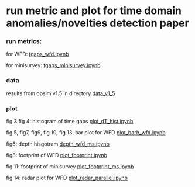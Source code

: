 # run metric and plot for time domain anomalies/novelties detection paper 

### run metrics: 
for WFD:   [tgaps_wfd.ipynb](tgaps_wfd.ipynb)

for minisurvey: [tgaps_minisurvey.ipynb](tgaps_minisurvey.ipynb)

### data

results from opsim v1.5 in directory [data_v1_5](data_v1_5)


### plot

fig 3 fig 4: histogram of time gaps  [plot_dT_hist.ipynb](plot_dT_hist.ipynb)

fig 5, fig7,  fig9, fig 10, fig 13: bar plot for WFD [plot_barh_wfd.ipynb](plot_barh_wfd.ipynb)

fig6: depth hisgotram [depth_wfd_ms.ipynb](depth_wfd_ms.ipynb)

fig8: footprint of WFD [plot_footprint.ipynb](plot_footprint_wfd.ipynb)

fig 11: footprint of minisurvey [plot_footprint_ms.ipynb](plot_footprint_ms.ipynb)

fig 14: radar plot for WFD [plot_radar_parallel.ipynb](plot_radar_parallel.ipynb) 
